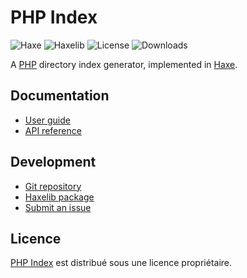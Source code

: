 # PHP Index
![Haxe](https://flat.badgen.net/badge/haxe/%3E%3D4.2.0/green) ![Haxelib](https://flat.badgen.net/haxelib/v/php_index) ![License](https://flat.badgen.net/haxelib/license/php_index) ![Downloads](https://flat.badgen.net/haxelib/d/php_index)

A [PHP](https://www.php.net) directory index generator, implemented in [Haxe](https://haxe.org).

## Documentation
- [User guide](https://bitbucket.org/cedx/php-index.hx/wiki)
- [API reference](https://cedx.github.io/php-index.hx)

## Development
- [Git repository](https://bitbucket.org/cedx/php-index.hx)
- [Haxelib package](https://lib.haxe.org/p/php_index)
- [Submit an issue](https://bitbucket.org/cedx/php-index.hx/issues)

## Licence
[PHP Index](https://bitbucket.org/cedx/php-index.hx) est distribué sous une licence propriétaire.
